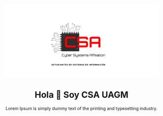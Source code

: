 ![](banner.png)

<h1 align="center">Hola 👋 Soy CSA UAGM</h1>
<p align="center">Lorem Ipsum is simply dummy text of the printing and typesetting industry.</p>
